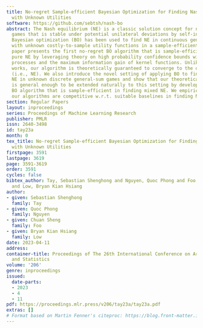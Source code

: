 ```yaml
---
title: No-regret Sample-efficient Bayesian Optimization for Finding Nash Equilibria
  with Unknown Utilities
software: https://github.com/sebtsh/nash-bo
abstract: The Nash equilibrium (NE) is a classic solution concept for normal-form
  games that is stable under potential unilateral deviations by self-interested agents.
  Bayesian optimization (BO) has been used to find NE in continuous general-sum games
  with unknown costly-to-sample utility functions in a sample-efficient manner. This
  paper presents the first no-regret BO algorithm that is sample-efficient in finding
  pure NE by leveraging theory on high probability confidence bounds with Gaussian
  processes and the maximum information gain of kernel functions. Unlike previous
  works, our algorithm is theoretically guaranteed to converge to the optimal solution
  (i.e., NE). We also introduce the novel setting of applying BO to finding mixed
  NE in unknown discrete general-sum games and show that our theoretical framework
  is general enough to be extended naturally to this setting by developing a no-regret
  BO algorithm that is sample-efficient in finding mixed NE. We empirically show that
  our algorithms are competitive w.r.t. suitable baselines in finding NE.
section: Regular Papers
layout: inproceedings
series: Proceedings of Machine Learning Research
publisher: PMLR
issn: 2640-3498
id: tay23a
month: 0
tex_title: No-regret Sample-efficient Bayesian Optimization for Finding Nash Equilibria
  with Unknown Utilities
firstpage: 3591
lastpage: 3619
page: 3591-3619
order: 3591
cycles: false
bibtex_author: Tay, Sebastian Shenghong and Nguyen, Quoc Phong and Foo, Chuan Sheng
  and Low, Bryan Kian Hsiang
author:
- given: Sebastian Shenghong
  family: Tay
- given: Quoc Phong
  family: Nguyen
- given: Chuan Sheng
  family: Foo
- given: Bryan Kian Hsiang
  family: Low
date: 2023-04-11
address:
container-title: Proceedings of The 26th International Conference on Artificial Intelligence
  and Statistics
volume: '206'
genre: inproceedings
issued:
  date-parts:
  - 2023
  - 4
  - 11
pdf: https://proceedings.mlr.press/v206/tay23a/tay23a.pdf
extras: []
# Format based on Martin Fenner's citeproc: https://blog.front-matter.io/posts/citeproc-yaml-for-bibliographies/
---
```

